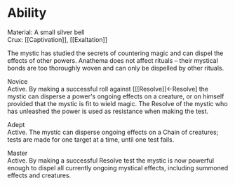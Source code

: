 # Ability
Material: A small silver bell<br>Crux: [[Captivation]], [[Exaltation]]

The mystic has studied the secrets of countering magic and can dispel the effects of other powers. Anathema does not affect rituals – their mystical bonds are too thoroughly woven and can only be dispelled by other rituals.

Novice<br>Active. By making a successful roll against \[[[Resolve]]←Resolve\] the mystic can disperse a power's ongoing effects on a creature, or on himself provided that the mystic is fit to wield magic. The Resolve of the mystic who has unleashed the power is used as resistance when making the test.

Adept<br>Active. The mystic can disperse ongoing effects on a Chain of creatures; tests are made for one target at a time, until one test fails.

Master<br>Active. By making a successful Resolve test the mystic is now powerful enough to dispel all currently ongoing mystical effects, including summoned effects and creatures.